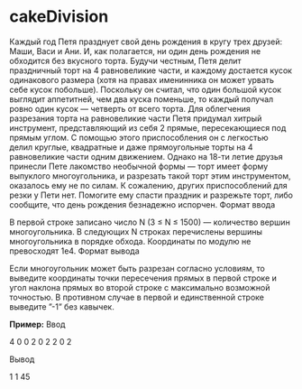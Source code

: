 # cakeDivision

Каждый год Петя празднует свой день рождения в кругу трех друзей: Маши, Васи и Ани. И, как полагается, ни один день рождения не обходится без вкусного торта. Будучи честным, Петя делит праздничный торт на 4 равновеликие части, и каждому достается кусок одинакового размера (хотя на правах именинника он может урвать себе кусок побольше). Поскольку он считал, что один большой кусок выглядит аппетитней, чем два куска поменьше, то каждый получал ровно один кусок — четверть от всего торта. Для облегчения разрезания торта на равновеликие части Петя придумал хитрый инструмент, представляющий из себя 2 прямые, пересекающиеся под прямым углом. С помощью этого приспособления он с легкостью делил круглые, квадратные и даже прямоугольные торты на 4 равновеликие части одним движением. Однако на 18-ти летие друзья принесли Пете лакомство необычной формы — торт имеет форму выпуклого многоугольника, и разрезать такой торт этим инструментом, оказалось ему не по силам. К сожалению, других приспособлений для резки у Пети нет. Помогите ему спасти праздник и разрежьте торт, либо сообщите, что день рождения безнадежно испорчен.
Формат ввода

В первой строке записано число N (3 ≤ N ≤ 1500) — количество вершин многоугольника. В следующих N строках перечислены вершины многоугольника в порядке обхода. Координаты по модулю не превосходят 1e4.
Формат вывода

Если многоугольник может быть разрезан согласно условиям, то выведите координаты точки пересечения прямых в первой строке и угол наклона прямых во второй строке с максимально возможной точностью. В противном случае в первой и единственной строке выведите ”-1” без кавычек.

<b>Пример:</b>
Ввод 	

4
0 0
2 0
2 2
0 2

Вывод

1 1
45

